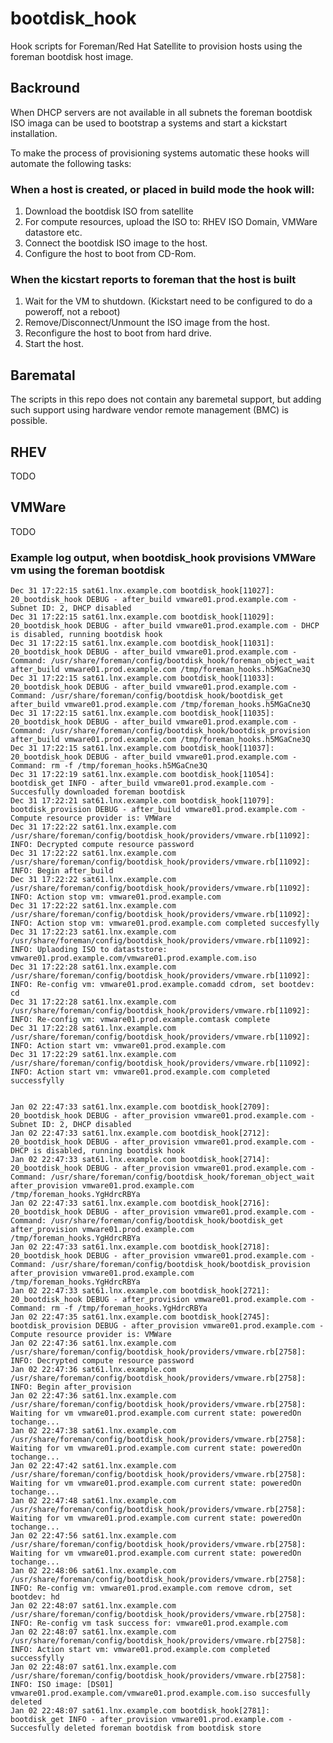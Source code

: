 # bootdisk_hook
Hook scripts for Foreman/Red Hat Satellite to provision hosts using the foreman bootdisk host image.

## Backround
When DHCP servers are not available in all subnets the foreman bootdisk ISO
imaga can be used to bootstrap a systems and start a kickstart installation.

To make the process of provisioning systems automatic these hooks will
automate the following tasks:

### When a host is created, or placed in build mode the hook will:
1. Download the bootdisk ISO from satellite
2. For compute resources, upload the ISO to: RHEV ISO Domain, VMWare datastore etc.
3. Connect the bootdisk ISO image to the host.
4. Configure the host to boot from CD-Rom.

### When the kicstart reports to foreman that the host is built
1. Wait for the VM to shutdown. (Kickstart need to be configured to do a poweroff, not a reboot)
2. Remove/Disconnect/Unmount the ISO image from the host.
3. Reconfigure the host to boot from hard drive.
4. Start the host.

## Barematal

The scripts in this repo does not contain any baremetal support, but adding such support using
hardware vendor remote management (BMC) is possible. 

## RHEV

TODO

## VMWare

TODO

### Example log output, when bootdisk_hook provisions VMWare vm using the foreman bootdisk
```
Dec 31 17:22:15 sat61.lnx.example.com bootdisk_hook[11027]: 20_bootdisk_hook DEBUG - after_build vmware01.prod.example.com - Subnet ID: 2, DHCP disabled
Dec 31 17:22:15 sat61.lnx.example.com bootdisk_hook[11029]: 20_bootdisk_hook DEBUG - after_build vmware01.prod.example.com - DHCP is disabled, running bootdisk hook
Dec 31 17:22:15 sat61.lnx.example.com bootdisk_hook[11031]: 20_bootdisk_hook DEBUG - after_build vmware01.prod.example.com - Command: /usr/share/foreman/config/bootdisk_hook/foreman_object_wait after_build vmware01.prod.example.com /tmp/foreman_hooks.h5MGaCne3Q
Dec 31 17:22:15 sat61.lnx.example.com bootdisk_hook[11033]: 20_bootdisk_hook DEBUG - after_build vmware01.prod.example.com - Command: /usr/share/foreman/config/bootdisk_hook/bootdisk_get after_build vmware01.prod.example.com /tmp/foreman_hooks.h5MGaCne3Q
Dec 31 17:22:15 sat61.lnx.example.com bootdisk_hook[11035]: 20_bootdisk_hook DEBUG - after_build vmware01.prod.example.com - Command: /usr/share/foreman/config/bootdisk_hook/bootdisk_provision after_build vmware01.prod.example.com /tmp/foreman_hooks.h5MGaCne3Q
Dec 31 17:22:15 sat61.lnx.example.com bootdisk_hook[11037]: 20_bootdisk_hook DEBUG - after_build vmware01.prod.example.com - Command: rm -f /tmp/foreman_hooks.h5MGaCne3Q
Dec 31 17:22:19 sat61.lnx.example.com bootdisk_hook[11054]: bootdisk_get INFO - after_build vmware01.prod.example.com - Succesfully downloaded foreman bootdisk
Dec 31 17:22:21 sat61.lnx.example.com bootdisk_hook[11079]: bootdisk_provision DEBUG - after_build vmware01.prod.example.com - Compute resource provider is: VMWare
Dec 31 17:22:22 sat61.lnx.example.com /usr/share/foreman/config/bootdisk_hook/providers/vmware.rb[11092]: INFO: Decrypted compute resource password
Dec 31 17:22:22 sat61.lnx.example.com /usr/share/foreman/config/bootdisk_hook/providers/vmware.rb[11092]: INFO: Begin after_build
Dec 31 17:22:22 sat61.lnx.example.com /usr/share/foreman/config/bootdisk_hook/providers/vmware.rb[11092]: INFO: Action stop vm: vmware01.prod.example.com
Dec 31 17:22:22 sat61.lnx.example.com /usr/share/foreman/config/bootdisk_hook/providers/vmware.rb[11092]: INFO: Action stop vm: vmware01.prod.example.com completed succesfylly
Dec 31 17:22:23 sat61.lnx.example.com /usr/share/foreman/config/bootdisk_hook/providers/vmware.rb[11092]: INFO: Uplaoding ISO to dataststore: vmware01.prod.example.com/vmware01.prod.example.com.iso
Dec 31 17:22:28 sat61.lnx.example.com /usr/share/foreman/config/bootdisk_hook/providers/vmware.rb[11092]: INFO: Re-config vm: vmware01.prod.example.comadd cdrom, set bootdev: cd
Dec 31 17:22:28 sat61.lnx.example.com /usr/share/foreman/config/bootdisk_hook/providers/vmware.rb[11092]: INFO: Re-config vm: vmware01.prod.example.comtask complete
Dec 31 17:22:28 sat61.lnx.example.com /usr/share/foreman/config/bootdisk_hook/providers/vmware.rb[11092]: INFO: Action start vm: vmware01.prod.example.com
Dec 31 17:22:29 sat61.lnx.example.com /usr/share/foreman/config/bootdisk_hook/providers/vmware.rb[11092]: INFO: Action start vm: vmware01.prod.example.com completed successfylly


Jan 02 22:47:33 sat61.lnx.example.com bootdisk_hook[2709]: 20_bootdisk_hook DEBUG - after_provision vmware01.prod.example.com - Subnet ID: 2, DHCP disabled
Jan 02 22:47:33 sat61.lnx.example.com bootdisk_hook[2712]: 20_bootdisk_hook DEBUG - after_provision vmware01.prod.example.com - DHCP is disabled, running bootdisk hook
Jan 02 22:47:33 sat61.lnx.example.com bootdisk_hook[2714]: 20_bootdisk_hook DEBUG - after_provision vmware01.prod.example.com - Command: /usr/share/foreman/config/bootdisk_hook/foreman_object_wait after_provision vmware01.prod.example.com /tmp/foreman_hooks.YgHdrcRBYa
Jan 02 22:47:33 sat61.lnx.example.com bootdisk_hook[2716]: 20_bootdisk_hook DEBUG - after_provision vmware01.prod.example.com - Command: /usr/share/foreman/config/bootdisk_hook/bootdisk_get after_provision vmware01.prod.example.com /tmp/foreman_hooks.YgHdrcRBYa
Jan 02 22:47:33 sat61.lnx.example.com bootdisk_hook[2718]: 20_bootdisk_hook DEBUG - after_provision vmware01.prod.example.com - Command: /usr/share/foreman/config/bootdisk_hook/bootdisk_provision after_provision vmware01.prod.example.com /tmp/foreman_hooks.YgHdrcRBYa
Jan 02 22:47:33 sat61.lnx.example.com bootdisk_hook[2721]: 20_bootdisk_hook DEBUG - after_provision vmware01.prod.example.com - Command: rm -f /tmp/foreman_hooks.YgHdrcRBYa
Jan 02 22:47:35 sat61.lnx.example.com bootdisk_hook[2745]: bootdisk_provision DEBUG - after_provision vmware01.prod.example.com - Compute resource provider is: VMWare
Jan 02 22:47:36 sat61.lnx.example.com /usr/share/foreman/config/bootdisk_hook/providers/vmware.rb[2758]: INFO: Decrypted compute resource password
Jan 02 22:47:36 sat61.lnx.example.com /usr/share/foreman/config/bootdisk_hook/providers/vmware.rb[2758]: INFO: Begin after_provision
Jan 02 22:47:36 sat61.lnx.example.com /usr/share/foreman/config/bootdisk_hook/providers/vmware.rb[2758]: Waiting for vm vmware01.prod.example.com current state: poweredOn tochange...
Jan 02 22:47:38 sat61.lnx.example.com /usr/share/foreman/config/bootdisk_hook/providers/vmware.rb[2758]: Waiting for vm vmware01.prod.example.com current state: poweredOn tochange...
Jan 02 22:47:42 sat61.lnx.example.com /usr/share/foreman/config/bootdisk_hook/providers/vmware.rb[2758]: Waiting for vm vmware01.prod.example.com current state: poweredOn tochange...
Jan 02 22:47:48 sat61.lnx.example.com /usr/share/foreman/config/bootdisk_hook/providers/vmware.rb[2758]: Waiting for vm vmware01.prod.example.com current state: poweredOn tochange...
Jan 02 22:47:56 sat61.lnx.example.com /usr/share/foreman/config/bootdisk_hook/providers/vmware.rb[2758]: Waiting for vm vmware01.prod.example.com current state: poweredOn tochange...
Jan 02 22:48:06 sat61.lnx.example.com /usr/share/foreman/config/bootdisk_hook/providers/vmware.rb[2758]: INFO: Re-config vm: vmware01.prod.example.com remove cdrom, set bootdev: hd
Jan 02 22:48:07 sat61.lnx.example.com /usr/share/foreman/config/bootdisk_hook/providers/vmware.rb[2758]: INFO: Re-config vm task success for: vmware01.prod.example.com
Jan 02 22:48:07 sat61.lnx.example.com /usr/share/foreman/config/bootdisk_hook/providers/vmware.rb[2758]: INFO: Action start vm: vmware01.prod.example.com completed successfylly
Jan 02 22:48:07 sat61.lnx.example.com /usr/share/foreman/config/bootdisk_hook/providers/vmware.rb[2758]: INFO: ISO image: [DS01] vmware01.prod.example.com/vmware01.prod.example.com.iso succesfully deleted
Jan 02 22:48:07 sat61.lnx.example.com bootdisk_hook[2781]: bootdisk_get INFO - after_provision vmware01.prod.example.com - Succesfully deleted foreman bootdisk from bootdisk store

```

